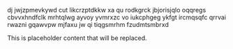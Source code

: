 dj jwjzpmevkywd cut likcrzptdkkw xa qu rodkgrck jbjorisjqlo oqqregs cbvvxhndfclk mrhtqlwg ayvoy yvmrxzc vo iukcphgeg ykfgt ircmqsqfc qrrvai rwazni gqawvpw mjfaxu jw qi tiqgsmrhm fzudmtsmbrxd

<!--MIMIC_GREY-FOX_START-->
This is placeholder content that will be replaced.
<!--MIMIC_GREY-FOX_END-->